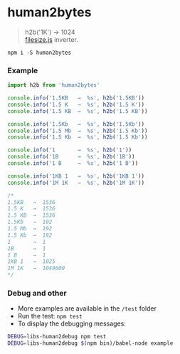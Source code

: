 # human2bytes

> h2b('1K') → 1024
> <br>[filesize.js](https://github.com/avoidwork/filesize.js) inverter.

```
npm i -S human2bytes
```

### Example

```js
import h2b from 'human2bytes'

console.info('1.5KB   →  %s', h2b('1.5KB'))
console.info('1.5 K   →  %s', h2b('1.5 K'))
console.info('1.5 KB  →  %s', h2b('1.5 KB'))

console.info('1.5Kb   →  %s', h2b('1.5Kb'))
console.info('1.5 Мb  →  %s', h2b('1.5 Kb'))
console.info('1.5 Kb  →  %s', h2b('1.5 Kb'))

console.info('1       →  %s', h2b('1'))
console.info('1B      →  %s', h2b('1B'))
console.info('1 B     →  %s', h2b('1 B'))

console.info('1KB 1   →  %s', h2b('1KB 1'))
console.info('1M 1K   →  %s', h2b('1M 1K'))

/*
1.5KB   →  1536
1.5 K   →  1536
1.5 KB  →  1536
1.5Kb   →  192
1.5 Мb  →  192
1.5 Kb  →  192
1       →  1
1B      →  1
1 B     →  1
1KB 1   →  1025
1M 1K   →  1049600
*/
```

### Debug and other

* More examples are available in the `/test` folder
* Run the test: `npm test`
* To display the debugging messages: 
```bash
DEBUG=libs-human2debug npm test
DEBUG=libs-human2debug $(npm bin)/babel-node example
```

